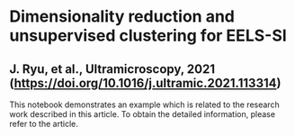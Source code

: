 # Dimensionality reduction and unsupervised clustering for EELS-SI
## J. Ryu, et al., Ultramicroscopy, 2021 (https://doi.org/10.1016/j.ultramic.2021.113314)


This notebook demonstrates an example which is related to the research work described in this article.
To obtain the detailed information, please refer to the article.
